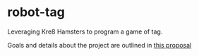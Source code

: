 # robot-tag
Leveraging Kre8 Hamsters to program a game of tag.

Goals and details about the project are outlined in [this proposal](https://docs.google.com/document/d/10NDQIDuJKg7EVmoWsYSH9SY_yqO5ppvAnbXTs-_rqb0/edit?usp=sharing)

